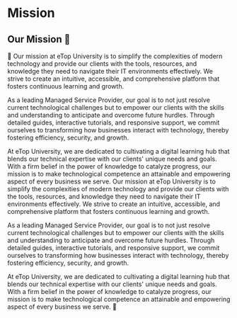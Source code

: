 # Mission

## Our Mission 🚀

🚀 Our mission at eTop University is to simplify the complexities of modern technology and provide our clients with the tools, resources, and knowledge they need to navigate their IT environments effectively. We strive to create an intuitive, accessible, and comprehensive platform that fosters continuous learning and growth.

As a leading Managed Service Provider, our goal is to not just resolve current technological challenges but to empower our clients with the skills and understanding to anticipate and overcome future hurdles. Through detailed guides, interactive tutorials, and responsive support, we commit ourselves to transforming how businesses interact with technology, thereby fostering efficiency, security, and growth.

At eTop University, we are dedicated to cultivating a digital learning hub that blends our technical expertise with our clients' unique needs and goals. With a firm belief in the power of knowledge to catalyze progress, our mission is to make technological competence an attainable and empowering aspect of every business we serve. Our mission at eTop University is to simplify the complexities of modern technology and provide our clients with the tools, resources, and knowledge they need to navigate their IT environments effectively. We strive to create an intuitive, accessible, and comprehensive platform that fosters continuous learning and growth.

As a leading Managed Service Provider, our goal is to not just resolve current technological challenges but to empower our clients with the skills and understanding to anticipate and overcome future hurdles. Through detailed guides, interactive tutorials, and responsive support, we commit ourselves to transforming how businesses interact with technology, thereby fostering efficiency, security, and growth.

At eTop University, we are dedicated to cultivating a digital learning hub that blends our technical expertise with our clients' unique needs and goals. With a firm belief in the power of knowledge to catalyze progress, our mission is to make technological competence an attainable and empowering aspect of every business we serve. 🚀
